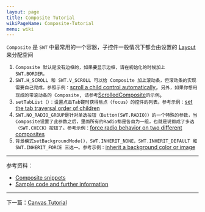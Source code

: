 ```yaml
---
layout: page
title: Composite Tutorial
wikiPageName: Composite-Tutorial
menu: wiki
---
```


`Composite` 是 `SWT` 中最常用的一个容器，子控件一般情况下都会由设置的 [Layout]({{site.baseurl}}/eclipse.tutorial/wiki/Layouts-Tutorial.html) 来分配空间

1. `Composite 默认是没有边框的，如果要显示边框，请在初始化的时候加上 SWT.BORDER。`
2. `SWT.H_SCROLL 和 SWT.V_SCROLL 可以给 Composite 加上滚动条，但滚动条的实现需要自己完成，参照示例：`[scroll a child control automatically](http://git.eclipse.org/c/platform/eclipse.platform.swt.git/tree/examples/org.eclipse.swt.snippets/src/org/eclipse/swt/snippets/Snippet9.java)，`另外，如果你想用现成的带滚动条的 Composite, 请参考`[ScrolledComposite](http://www.eclipse.org/swt/snippets/#scrolledcomposite)`的示例`。
3. `setTabList（）：设置点击Tab键时获得焦点（focus）的控件的列表。参考示例：`[set the tab traversal order of children](http://git.eclipse.org/c/platform/eclipse.platform.swt.git/tree/examples/org.eclipse.swt.snippets/src/org/eclipse/swt/snippets/Snippet75.java)
4. `SWT.NO_RADIO_GROUP是针对单选按钮（Button(SWT.RADIO)）的一个特殊的参数，当Composite设置了此参数之后，里面所有的Radio都是各自为一组，也就是说都成了多选（SWT.CHECK）按钮了。参考示例：`[force radio behavior on two different composites](http://git.eclipse.org/c/platform/eclipse.platform.swt.git/tree/examples/org.eclipse.swt.snippets/src/org/eclipse/swt/snippets/Snippet115.java)
5. `背景模式setBackgroundMode()，SWT.INHERIT_NONE，SWT.INHERIT_DEFAULT 和 SWT.INHERIT_FORCE 三选一。参考示例：`[inherit a background color or image](http://git.eclipse.org/c/platform/eclipse.platform.swt.git/tree/examples/org.eclipse.swt.snippets/src/org/eclipse/swt/snippets/Snippet237.java)

***
参考资料：
  * [Composite snippets](http://www.eclipse.org/swt/snippets/#composite)
  * [Sample code and further information](http://www.eclipse.org/swt/)

***

下一篇：[Canvas Tutorial]({{site.baseurl}}/eclipse.tutorial/wiki/Canvas-Tutorial.html)

